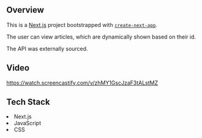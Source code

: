 
## Overview 
This is a [Next.js](https://nextjs.org/) project bootstrapped with [`create-next-app`](https://github.com/vercel/next.js/tree/canary/packages/create-next-app).

The user can view articles, which are dynamically shown based on their id. 

The API was externally sourced.

## Video
https://watch.screencastify.com/v/zhMY1GscJzaF3tALstMZ

## Tech Stack
<ui>
<li>Next.js</li>
<li>JavaScript</li>
<li>CSS</li>
</ul>



